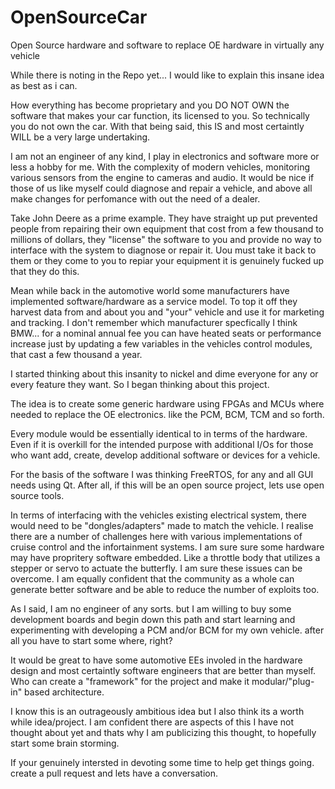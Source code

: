 # OpenSourceCar
Open Source hardware and software to replace OE hardware in virtually any vehicle

While there is noting in the Repo yet... I would like to explain this insane idea as best as i can.

How everything has become proprietary and you DO NOT OWN the software that makes your car function, its licensed to you. So technically you do not own the car. With that being said, this IS and most certaintly WILL be a very large undertaking.

I am not an engineer of any kind, I play in electronics and software more or less a hobby for me. With the complexity of modern vehicles, monitoring various sensors from the engine to cameras and audio. It would be nice if those of us like myself could diagnose and repair a vehicle, and above all make changes for perfomance with out the need of a dealer. 

Take John Deere as a prime example. They have straight up put prevented people from repairing their own equipment that cost from a few thousand to millions of dollars, they "license" the software to you and provide no way to interface with the system to diagnose or repair it. Uou must take it back to them or they come to you to repiar your equipment it is genuinely fucked up that they do this.

Mean while back in the automotive world some manufacturers have implemented software/hardware as a service model. To top it off they harvest data from and about you and "your" vehicle and use it for marketing and tracking. I don't remember which manufacturer specfically I think BMW... for a nominal annual fee you can have heated seats or performance increase just by updating a few variables in the vehicles control modules, that cast a few thousand a year.

I started thinking about this insanity to nickel and dime everyone for any or every feature they want. So I began thinking about this project.

The idea is to create some generic hardware using FPGAs and MCUs where needed to replace the OE electronics. like the PCM, BCM, TCM and so forth.

Every module would be essentially identical to in terms of the hardware. Even if it is overkill for the intended purpose with additional I/Os for those who want add, create, develop additional software or devices for a vehicle. 

For the basis of the software I was thinking FreeRTOS, for any and all GUI needs using Qt. After all, if this will be an open source project, lets use open source tools.

In terms of interfacing with the vehicles existing electrical system, there would need to be "dongles/adapters" made to match the vehicle. I realise there are a number of challenges here with various implementations of cruise control and the infortainment systems. I am sure sure some hardware may have propritery software embedded. Like a throttle body that utilizes a stepper or servo to actuate the butterfly. I am sure these issues can be overcome. I am equally confident that the community as a whole can generate better software and be able to reduce the number of exploits too.

As I said, I am no engineer of any sorts. but I am willing to buy some development boards and begin down this path and start learning and experimenting with developing a PCM and/or BCM for my own vehicle. after all you have to start some where, right?

It would be great to have some automotive EEs involed in the hardware design and most certaintly software engineers that are better than myself. Who can create a "framework" for the project and make it modular/"plug-in" based architecture.

I know this is an outrageously ambitious idea but I also think its a worth while idea/project. I am confident there are aspects of this I have not thought about yet and thats why I am publicizing this thought, to hopefully start some brain storming.

If your genuinely intersted in devoting some time to help get things going. create a pull request and lets have a conversation.


